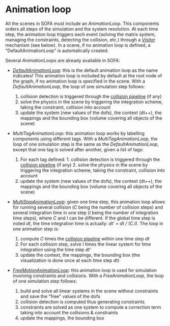 Animation loop
==============

All the scenes in SOFA must include an _AnimationLoop_. This components orders all steps of the simulation and the system resolution. At each time step, the animation loop triggers each event (solving the matrix system, managing the constraints, detecting the collision, etc.) through a [_Visitor_](https://www.sofa-framework.org/community/doc/main-principles/visitors/) mechanism (see below). In a scene, if no animation loop is defined, a "DefaultAnimationLoop" is automatically created.

Several _AnimationLoops_ are already available in SOFA:

* [_DefaultAnimationLoop_](https://www.sofa-framework.org/community/doc/using-sofa/components/animationloop/defaultanimationloop/):
  this is the default animation loop as the name indicates! This animation loop is included by default at the root node of the graph, if no animation loop is specified in the scene. With a _DefaultAnimationLoop_, the loop of one simulation step follows:

    1. collision detection is triggered through the [collision pipeline](https://www.sofa-framework.org/community/doc/using-sofa/components/collisions/pipelines/collisionpipeline) (if any)
    2. solve the physics in the scene by triggering the integration scheme, taking the constraint, collision into account
    3. update the system (new values of the dofs), the context (dt++), the mappings and the bounding box (volume covering all objects of the scene)

* _MultiTagAnimationLoop_:
  this animation loop works by labelling components using different tags. With a _MultiTagAnimationLoop_, the loop of one simulation step is the same as the _DefaultAnimationLoop_, except that one tag is solved after another, given a list of tags:

    1. For each tag defined:
      1. collision detection is triggered through the [collision pipeline](https://www.sofa-framework.org/community/doc/using-sofa/components/collisions/pipelines/collisionpipeline) (if any)
      2. solve the physics in the scene by triggering the integration scheme, taking the constraint, collision into account
    2. update the system (new values of the dofs), the context (dt++), the mappings and the bounding box (volume covering all objects of the scene)

* [_MultiStepAnimationLoop_](https://www.sofa-framework.org/community/doc/using-sofa/components/animationloop/multistepanimationloop/):
  given one time step, this animation loop allows for running several collision (_C_ being the number of collision steps) and several integration time in one step (_I_ being the number of integration time steps), where _C_ and _I_ can be different. If the global time step is noted _dt_, the time integration time is actually: _dt' = dt / (C.I)_. The loop in one animation step is:
  
    1. compute _C_ times the [collision pipeline](https://www.sofa-framework.org/community/doc/using-sofa/components/collisions/pipelines/collisionpipeline) within one time step _dt_
    2. For each collision step, solve _I_ times the linear system for time integration using the time step _dt'_
    3. update the context, the mappings, the bounding box (the visualization is done once at each time step _dt_)

* [_FreeMotionAnimationLoop_](https://www.sofa-framework.org/community/doc/using-sofa/components/animationloop/freemotionanimationloop/):
  this animation loop is used for simulation involving constraints and collisions. With a _FreeAnimationLoop_, the loop of one simulation step follows:
  
    1. build and solve all linear systems in the scene without constraints and save the "free" values of the dofs
    2. collision detection is computed thus generating constraints
    3. constraints are solved as one system to compute a correction term taking into account the collisions & constraints
    4. update the mappings, the bounding box

